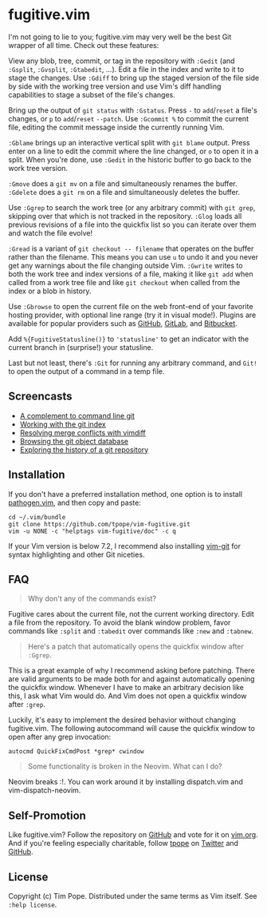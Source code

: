 # fugitive.vim

I'm not going to lie to you; fugitive.vim may very well be the best
Git wrapper of all time.  Check out these features:

View any blob, tree, commit, or tag in the repository with `:Gedit` (and
`:Gsplit`, `:Gvsplit`, `:Gtabedit`, ...).  Edit a file in the index and
write to it to stage the changes.  Use `:Gdiff` to bring up the staged
version of the file side by side with the working tree version and use
Vim's diff handling capabilities to stage a subset of the file's
changes.

Bring up the output of `git status` with `:Gstatus`.  Press `-` to
`add`/`reset` a file's changes, or `p` to `add`/`reset` `--patch`.  Use
`:Gcommit %` to commit the current file, editing the commit message inside
the currently running Vim.

`:Gblame` brings up an interactive vertical split with `git blame`
output.  Press enter on a line to edit the commit where the line
changed, or `o` to open it in a split.  When you're done, use `:Gedit`
in the historic buffer to go back to the work tree version.

`:Gmove` does a `git mv` on a file and simultaneously renames the
buffer.  `:Gdelete` does a `git rm` on a file and simultaneously deletes
the buffer.

Use `:Ggrep` to search the work tree (or any arbitrary commit) with
`git grep`, skipping over that which is not tracked in the repository.
`:Glog` loads all previous revisions of a file into the quickfix list so
you can iterate over them and watch the file evolve!

`:Gread` is a variant of `git checkout -- filename` that operates on the
buffer rather than the filename.  This means you can use `u` to undo it
and you never get any warnings about the file changing outside Vim.
`:Gwrite` writes to both the work tree and index versions of a file,
making it like `git add` when called from a work tree file and like
`git checkout` when called from the index or a blob in history.

Use `:Gbrowse` to open the current file on the web front-end of your favorite
hosting provider, with optional line range (try it in visual mode!).  Plugins
are available for popular providers such as [GitHub][rhubarb.vim],
[GitLab][fugitive-gitlab.vim], and [Bitbucket][fubitive.vim].

[rhubarb.vim]: https://github.com/tpope/vim-rhubarb
[fugitive-gitlab.vim]: https://github.com/shumphrey/fugitive-gitlab.vim
[fubitive.vim]: https://github.com/tommcdo/vim-fubitive

Add `%{FugitiveStatusline()}` to `'statusline'` to get an indicator
with the current branch in (surprise!) your statusline.

Last but not least, there's `:Git` for running any arbitrary command,
and `Git!` to open the output of a command in a temp file.

## Screencasts

* [A complement to command line git](http://vimcasts.org/e/31)
* [Working with the git index](http://vimcasts.org/e/32)
* [Resolving merge conflicts with vimdiff](http://vimcasts.org/e/33)
* [Browsing the git object database](http://vimcasts.org/e/34)
* [Exploring the history of a git repository](http://vimcasts.org/e/35)

## Installation

If you don't have a preferred installation method, one option is to install
[pathogen.vim](https://github.com/tpope/vim-pathogen), and then copy
and paste:

    cd ~/.vim/bundle
    git clone https://github.com/tpope/vim-fugitive.git
    vim -u NONE -c "helptags vim-fugitive/doc" -c q

If your Vim version is below 7.2, I recommend also installing
[vim-git](https://github.com/tpope/vim-git) for syntax highlighting and
other Git niceties.

## FAQ

> Why don't any of the commands exist?

Fugitive cares about the current file, not the current working directory.
Edit a file from the repository.  To avoid the blank window problem, favor
commands like `:split` and `:tabedit` over commands like `:new` and `:tabnew`.

> Here's a patch that automatically opens the quickfix window after
> `:Ggrep`.

This is a great example of why I recommend asking before patching.
There are valid arguments to be made both for and against automatically
opening the quickfix window.  Whenever I have to make an arbitrary
decision like this, I ask what Vim would do.  And Vim does not open a
quickfix window after `:grep`.

Luckily, it's easy to implement the desired behavior without changing
fugitive.vim.  The following autocommand will cause the quickfix window
to open after any grep invocation:

    autocmd QuickFixCmdPost *grep* cwindow

>Some functionality is broken in the Neovim. What can I do?

Neovim breaks :!. You can work around it by installing dispatch.vim and vim-dispatch-neovim.


## Self-Promotion

Like fugitive.vim? Follow the repository on
[GitHub](https://github.com/tpope/vim-fugitive) and vote for it on
[vim.org](http://www.vim.org/scripts/script.php?script_id=2975).  And if
you're feeling especially charitable, follow [tpope](http://tpo.pe/) on
[Twitter](http://twitter.com/tpope) and
[GitHub](https://github.com/tpope).

## License

Copyright (c) Tim Pope.  Distributed under the same terms as Vim itself.
See `:help license`.

